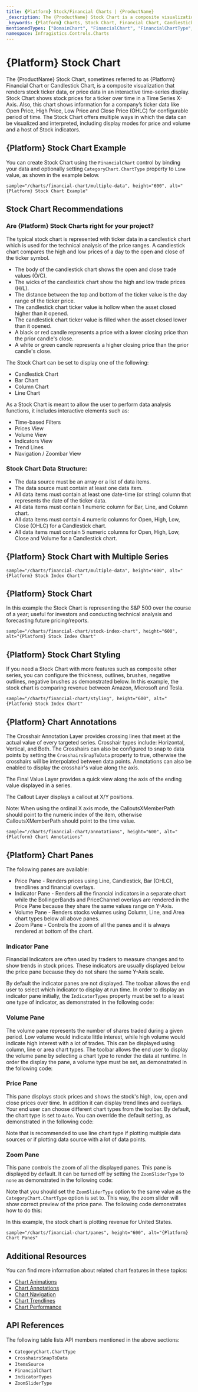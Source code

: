 ```yaml
---
title: {Platform} Stock/Financial Charts | {ProductName}
_description: The {ProductName} Stock Chart is a composite visualization that renders stock ticker data, or price data in an interactive time-series display. Try for FREE.
_keywords: {Platform} Charts, Stock Chart, Financial Chart, Candlestick Chart, OHLC Chart, Infragistics
mentionedTypes: ["DomainChart", "FinancialChart", "FinancialChartType", "IndicatorTypes", "ZoomSliderType", "Series", "FinancialChartType"]
namespace: Infragistics.Controls.Charts
---
```

# {Platform} Stock Chart

The {ProductName} Stock Chart, sometimes referred to as {Platform} Financial Chart or Candlestick Chart, is a composite visualization that renders stock ticker data, or price data in an interactive time-series display. Stock Chart shows stock prices for a ticker over time in a Time Series X-Axis. Also, this chart shows information for a company’s ticker data like Open Price, High Price, Low Price and Close Price (OHLC) for configurable period of time. The Stock Chart offers multiple ways in which the data can be visualized and interpreted, including display modes for price and volume and a host of Stock indicators.

## {Platform} Stock Chart Example

You can create Stock Chart using the `FinancialChart` control by binding your data and optionally setting `CategoryChart.ChartType` property to `Line` value, as shown in the example below.

`sample="/charts/financial-chart/multiple-data", height="600", alt="{Platform} Stock Chart Example"`



<div class="divider--half"></div>

## Stock Chart Recommendations

### Are {Platform} Stock Charts right for your project?

The typical stock chart is represented with ticker data in a candlestick chart which is used for the technical analysis of the price ranges. A candlestick chart compares the high and low prices of a day to the open and close of the ticker symbol.

- The body of the candlestick chart shows the open and close trade values (O/C).
- The wicks of the candlestick chart show the high and low trade prices (H/L).
- The distance between the top and bottom of the ticker value is the day range of the ticker price.
- The candlestick chart ticker value is hollow when the asset closed higher than it opened.
- The candlestick chart ticker value is filled when the asset closed lower than it opened.
- A black or red candle represents a price with a lower closing price than the prior candle's close.
- A white or green candle represents a higher closing price than the prior candle's close.

The Stock Chart can be set to display one of the following:

- Candlestick Chart
- Bar Chart
- Column Chart
- Line Chart

As a Stock Chart is meant to allow the user to perform data analysis functions, it includes interactive elements such as:

- Time-based Filters
- Prices View
- Volume View
- Indicators View
- Trend Lines
- Navigation / Zoombar View

### Stock Chart Data Structure:

- The data source must be an array or a list of data items.
- The data source must contain at least one data item.
- All data items must contain at least one date-time (or string) column that represents the date of the ticker data.
- All data items must contain 1 numeric column for Bar, Line, and Column chart.
- All data items must contain 4 numeric columns for Open, High, Low, Close (OHLC) for a Candlestick chart.
- All data items must contain 5 numeric columns for Open, High, Low, Close and Volume for a Candlestick chart.

## {Platform} Stock Chart with Multiple Series

`sample="/charts/financial-chart/multiple-data", height="600", alt="{Platform} Stock Index Chart"`



<div class="divider--half"></div>

## {Platform} Stock Chart

In this example the Stock Chart is representing the S&P 500 over the course of a year; useful for investors and conducting technical analysis and forecasting future pricing/reports.

`sample="/charts/financial-chart/stock-index-chart", height="600", alt="{Platform} Stock Index Chart"`



<div class="divider--half"></div>

## {Platform} Stock Chart Styling

If you need a Stock Chart with more features such as composite other series, you can configure the thickness, outlines, brushes, negative outlines, negative brushes as demonstrated below. In this example, the stock chart is comparing revenue between Amazon, Microsoft and Tesla.


`sample="/charts/financial-chart/styling", height="600", alt="{Platform} Stock Index Chart"`


<div class="divider--half"></div>

## {Platform} Chart Annotations

The Crosshair Annotation Layer provides crossing lines that meet at the actual value of every targeted series. Crosshair types include: Horizontal, Vertical, and Both. The Crosshairs can also be configured to snap to data points by setting the `CrosshairsSnapToData` property to true, otherwise the crosshairs will be interpolated between data points. Annotations can also be enabled to display the crosshair's value along the axis.

The Final Value Layer provides a quick view along the axis of the ending value displayed in a series.

The Callout Layer displays a callout at X/Y positions.

Note: When using the ordinal X axis mode, the CalloutsXMemberPath should point to the numeric index of the item, otherwise CalloutsXMemberPath should point to the time value.

`sample="/charts/financial-chart/annotations", height="600", alt="{Platform} Chart Annotations"`



<div class="divider--half"></div>

## {Platform} Chart Panes

The following panes are available:

- Price Pane - Renders prices using Line, Candlestick, Bar (OHLC), trendlines and financial overlays.
- Indicator Pane - Renders all the financial indicators in a separate chart while the BollingerBands and PriceChannel overlays are rendered in the Price Pane because they share the same values range on Y-Axis.
- Volume Pane - Renders stocks volumes using Column, Line, and Area chart types below all above panes.
- Zoom Pane - Controls the zoom of all the panes and it is always rendered at bottom of the chart.

### Indicator Pane
Financial Indicators are often used by traders to measure changes and to show trends in stock prices. These indicators are usually displayed below the price pane because they do not share the same Y-Axis scale.

By default the indicator panes are not displayed. The toolbar allows the end user to select which indicator to display at run time.
In order to display an indicator pane initially, the `IndicatorTypes` property must be set to a least one type of indicator, as demonstrated in the following code:

### Volume Pane
The volume pane represents the number of shares traded during a given period. Low volume would indicate little interest, while high volume would indicate high interest with a lot of trades.  This can be displayed using column, line or area chart types. The toolbar allows the end user to display the volume pane by selecting a chart type to render the data at runtime. In order the display the pane, a volume type must be set, as demonstrated in the following code:

### Price Pane
This pane displays stock prices and shows the stock's high, low, open and close prices over time. In addition it can display trend lines and overlays. Your end user can choose different chart types from the toolbar. By default, the chart type is set to `Auto`. You can override the default setting, as demonstrated in the following code:

Note that is recommended to use line chart type if plotting multiple data sources or if plotting data source with a lot of data points.

### Zoom Pane
This pane controls the zoom of all the displayed panes. This pane is displayed by default. It can be turned off by setting the `ZoomSliderType` to `none` as demonstrated in the following code:

Note that you should set the `ZoomSliderType` option to the same value as the `CategoryChart.ChartType` option is set to. This way, the zoom slider will show correct preview of the price pane. The following code demonstrates how to do this:

In this example, the stock chart is plotting revenue for United States.

`sample="/charts/financial-chart/panes", height="600", alt="{Platform} Chart Panes"`



<div class="divider--half"></div>

## Additional Resources

You can find more information about related chart features in these topics:

- [Chart Animations](../features/chart-Animations.md)
- [Chart Annotations](../features/chart-annotations.md)
- [Chart Navigation](../features/chart-navigation.md)
- [Chart Trendlines](../features/chart-trendlines.md)
- [Chart Performance](../features/chart-performance.md)

## API References

The following table lists API members mentioned in the above sections:

- `CategoryChart.ChartType`
- `CrosshairsSnapToData`
- `ItemsSource`
- `FinancialChart`
- `IndicatorTypes`
- `ZoomSliderType`
